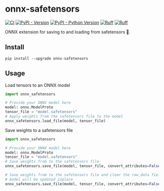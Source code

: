 # onnx-safetensors

[![CI](https://github.com/justinchuby/onnx-safetensors/actions/workflows/main.yml/badge.svg)](https://github.com/justinchuby/onnx-safetensors/actions/workflows/main.yml)
[![PyPI - Version](https://img.shields.io/pypi/v/onnx-safetensors.svg)](https://pypi.org/project/onnx-safetensors)
[![PyPI - Python Version](https://img.shields.io/pypi/pyversions/onnx-safetensors.svg)](https://pypi.org/project/onnx-safetensors)
[![Ruff](https://img.shields.io/endpoint?url=https://raw.githubusercontent.com/astral-sh/ruff/main/assets/badge/v2.json)](https://github.com/astral-sh/ruff)
[![Ruff](https://img.shields.io/badge/code%20style-black-000000.svg)](https://github.com/psf/black)

ONNX extension for saving to and loading from safetensors 🤗.

## Install

```
pip install --upgrade onnx-safetensors
```

## Usage

Load tensors to an ONNX model

```python
import onnx_safetensors

# Provide your ONNX model here
model: onnx.ModelProto
tensor_file = "model.safetensors"
# Apply weights from the safetensors file to the model
onnx_safetensors.load_file(model, tensor_file)
```

Save weights to a safetensors file

```python
import onnx_safetensors

# Provide your ONNX model here
model: onnx.ModelProto
tensor_file = "model.safetensors"
# Save weights from to the safetensors file
onnx_safetensors.save_file(model, tensor_file, convert_attributes=False)

# Save weights from to the safetensors file and clear the raw_data fields of the ONNX model to reduce its size
# model will be updated inplace
onnx_safetensors.save_file(model, tensor_file, convert_attributes=False, strip_data=True)
```
